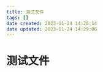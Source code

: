 ```yaml
---
title: 测试文件
tags: []
date created: 2023-11-24 14:26:14
date updated: 2023-11-24 14:29:06
---
```


# 测试文件
